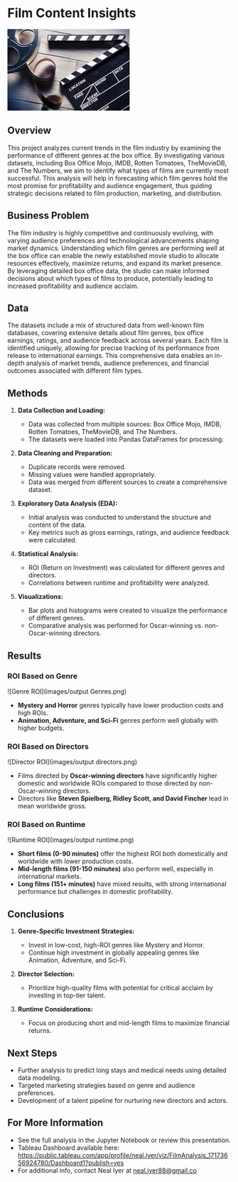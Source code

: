 # Film Content Insights

![Film Content Insights](images/film%20content.jpg)

## Overview
This project analyzes current trends in the film industry by examining the performance of different genres at the box office. By investigating various datasets, including Box Office Mojo, IMDB, Rotten Tomatoes, TheMovieDB, and The Numbers, we aim to identify what types of films are currently most successful. This analysis will help in forecasting which film genres hold the most promise for profitability and audience engagement, thus guiding strategic decisions related to film production, marketing, and distribution.



## Business Problem
The film industry is highly competitive and continuously evolving, with varying audience preferences and technological advancements shaping market dynamics. Understanding which film genres are performing well at the box office can enable the newly established movie studio to allocate resources effectively, maximize returns, and expand its market presence. By leveraging detailed box office data, the studio can make informed decisions about which types of films to produce, potentially leading to increased profitability and audience acclaim.



## Data
The datasets include a mix of structured data from well-known film databases, covering extensive details about film genres, box office earnings, ratings, and audience feedback across several years. Each film is identified uniquely, allowing for precise tracking of its performance from release to international earnings. This comprehensive data enables an in-depth analysis of market trends, audience preferences, and financial outcomes associated with different film types.



## Methods
1. **Data Collection and Loading:**
    - Data was collected from multiple sources: Box Office Mojo, IMDB, Rotten Tomatoes, TheMovieDB, and The Numbers.
    - The datasets were loaded into Pandas DataFrames for processing.

2. **Data Cleaning and Preparation:**
    - Duplicate records were removed.
    - Missing values were handled appropriately.
    - Data was merged from different sources to create a comprehensive dataset.

3. **Exploratory Data Analysis (EDA):**
    - Initial analysis was conducted to understand the structure and content of the data.
    - Key metrics such as gross earnings, ratings, and audience feedback were calculated.

4. **Statistical Analysis:**
    - ROI (Return on Investment) was calculated for different genres and directors.
    - Correlations between runtime and profitability were analyzed.

5. **Visualizations:**
    - Bar plots and histograms were created to visualize the performance of different genres.
    - Comparative analysis was performed for Oscar-winning vs. non-Oscar-winning directors.

## Results
### ROI Based on Genre

![Genre ROI](images/output Genres.png)

- **Mystery and Horror** genres typically have lower production costs and high ROIs.
- **Animation, Adventure, and Sci-Fi** genres perform well globally with higher budgets.

### ROI Based on Directors

![Director ROI](images/output directors.png)
- Films directed by **Oscar-winning directors** have significantly higher domestic and worldwide ROIs compared to those directed by non-Oscar-winning directors.
- Directors like **Steven Spielberg, Ridley Scott, and David Fincher** lead in mean worldwide gross.

### ROI Based on Runtime
![Runtime ROI](images/output runtime.png)
- **Short films (0-90 minutes)** offer the highest ROI both domestically and worldwide with lower production costs.
- **Mid-length films (91-150 minutes)** also perform well, especially in international markets.
- **Long films (151+ minutes)** have mixed results, with strong international performance but challenges in domestic profitability.

## Conclusions
1. **Genre-Specific Investment Strategies:**
    - Invest in low-cost, high-ROI genres like Mystery and Horror.
    - Continue high investment in globally appealing genres like Animation, Adventure, and Sci-Fi.

2. **Director Selection:**
    - Prioritize high-quality films with potential for critical acclaim by investing in top-tier talent.

3. **Runtime Considerations:**
    - Focus on producing short and mid-length films to maximize financial returns.

## Next Steps
- Further analysis to predict long stays and medical needs using detailed data modeling.
- Targeted marketing strategies based on genre and audience preferences.
- Development of a talent pipeline for nurturing new directors and actors.

## For More Information
- See the full analysis in the Jupyter Notebook or review this presentation.
- Tableau Dashboard available here: https://public.tableau.com/app/profile/neal.iyer/viz/FilmAnalysis_17173656924780/Dashboard1?publish=yes
- For additional info, contact Neal Iyer at neal.iyer88@gmail.co



